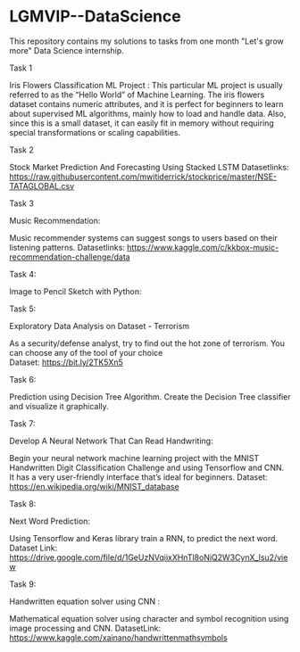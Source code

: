 # LGMVIP--DataScience
This repository contains my solutions to tasks from one month "Let's grow more"  Data Science internship.

Task 1

Iris Flowers Classification ML Project :
This particular ML project is usually referred to as the “Hello World” of Machine Learning. The iris flowers dataset contains numeric attributes, and it is perfect for beginners to learn about supervised ML algorithms, mainly how to load and handle data. Also, since this is a small dataset, it can easily fit in memory without requiring special transformations or scaling capabilities.

Task 2

Stock Market Prediction And Forecasting Using Stacked LSTM
Datasetlinks: https://raw.githubusercontent.com/mwitiderrick/stockprice/master/NSE-TATAGLOBAL.csv

Task 3

Music Recommendation:

Music recommender systems can suggest songs to users based on their listening patterns.
Datasetlinks: https://www.kaggle.com/c/kkbox-music-recommendation-challenge/data

Task 4:

Image to Pencil Sketch with Python:

Task 5:

Exploratory Data Analysis on Dataset - Terrorism 

As a security/defense analyst, try to find out the hot zone of terrorism.
You can choose any of the tool of your choice  
Dataset: https://bit.ly/2TK5Xn5

Task 6:

Prediction using Decision Tree  Algorithm. Create the Decision Tree classifier and visualize it graphically. 

Task 7:

Develop A Neural Network That Can Read Handwriting:

Begin your neural network machine learning project with the MNIST Handwritten Digit Classification Challenge and using Tensorflow and CNN. It has a very user-friendly interface that’s ideal for beginners. Dataset: https://en.wikipedia.org/wiki/MNIST_database 

Task 8:

Next Word Prediction:

Using Tensorflow and Keras library train a RNN, to predict the next word. 
Dataset Link: https://drive.google.com/file/d/1GeUzNVqiixXHnTl8oNiQ2W3CynX_lsu2/view

Task 9:

Handwritten equation solver using CNN :

Mathematical equation solver using character and symbol recognition using image processing and CNN. 
DatasetLink: https://www.kaggle.com/xainano/handwrittenmathsymbols 
